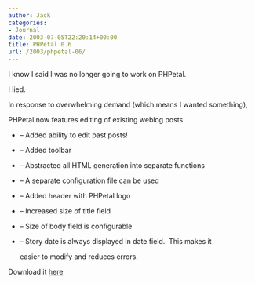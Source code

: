 ```yaml
---
author: Jack
categories:
- Journal
date: 2003-07-05T22:20:14+00:00
title: PHPetal 0.6
url: /2003/phpetal-06/
---
```


I know I said I was no longer going to work on PHPetal.

I lied.

In response to overwhelming demand (which means I wanted something),

PHPetal now features editing of existing weblog posts.



  * &#8211; Added ability to edit past posts!
  * &#8211; Added toolbar
  * &#8211; Abstracted all HTML generation into separate functions
  * &#8211; A separate configuration file can be used
  * &#8211; Added header with PHPetal logo
  * &#8211; Increased size of title field
  * &#8211; Size of body field is configurable
  * &#8211; Story date is always displayed in date field.&nbsp; This makes it
  
    
  
    easier to modify and reduces errors.

Download it [here][1]

 [1]: https://jackbaty.com/downloads/